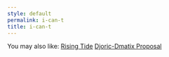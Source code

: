 ```yaml
---
style: default
permalink: i-can-t
title: i-can-t
---
```

You may also like:
[Rising Tide](http://scp-wiki.net/rising-tide)
[Djoric-Dmatix Proposal](http://scp-wiki.net/djoric-dmatix-proposal)